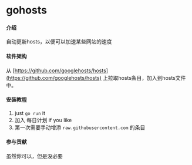 # gohosts

#### 介绍
自动更新hosts，以便可以加速某些网站的速度

#### 软件架构
从 [https://github.com/googlehosts/hosts](https://github.com/googlehosts/hosts) 上拉取hosts条目，加入到hosts文件中。

#### 安装教程

1.  just `go run` it
2.  加入 每日计划 if you like
3.  第一次需要手动增添 `raw.githubusercontent.com` 的条目

#### 参与贡献

虽然你可以，但是没必要
